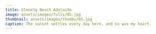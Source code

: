 ```yaml
---
title: Glenelg Beach Adelaide
image: assets/images/fulls/05.jpg
thumbnail: assets/images/thumbs/05.jpg
caption: The sunset settles every day here, and so was my heart.
---
```

